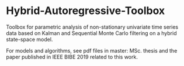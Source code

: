# Hybrid-Autoregressive-Toolbox

Toolbox for parametric analysis of non-stationary univariate time series data based on Kalman and Sequential Monte Carlo filtering on a hybrid state-space model. 

For models and algorithms, see pdf files in master: MSc. thesis and the paper published in IEEE BIBE 2019 related to this work.


